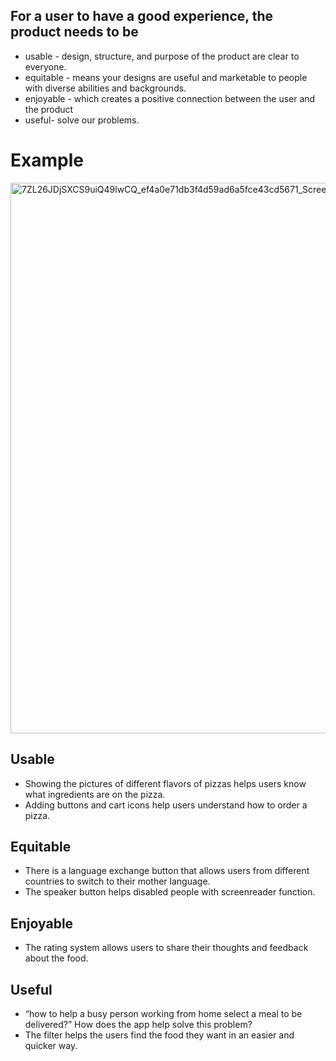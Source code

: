 ## For a user to have a good experience, the product needs to be
- usable - design, structure, and purpose of the product are clear to everyone.
- equitable - means your designs are useful and marketable to people with diverse abilities and backgrounds.
- enjoyable - which creates a positive connection between the user and the product
- useful- solve our problems.

# Example
<img width="881" alt="7ZL26JDjSXCS9uiQ49lwCQ_ef4a0e71db3f4d59ad6a5fce43cd5671_Screen-Shot-2021-04-06-at-8 02 45-AM" src="https://user-images.githubusercontent.com/98379087/216277988-458ba06d-65d7-4901-8054-539080f3519d.png">

## Usable
- Showing the pictures of different flavors of pizzas helps users know what ingredients are on the pizza.
- Adding buttons and cart icons help users understand how to order a pizza.

## Equitable
- There is a language exchange button that allows users from different countries to switch to their mother language. 
- The speaker button helps disabled people with screenreader function. 

## Enjoyable
- The rating system allows users to share their thoughts and feedback about the food.

## Useful
- “how to help a busy person working from home select a meal to be delivered?” How does the app help solve this problem?
- The filter helps the users find the food they want in an easier and quicker way.

